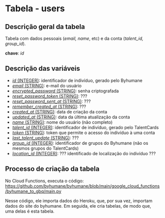 # Tabela - users

## Descrição geral da tabela

Tabela com dados pessoais (*email, name*, etc) e da conta (*talent_id, group_id*).

**chave**: *id*

## Descrição das variáveis

* <u>*id* (INTEGER)</u>: identificador de indivíduo, gerado pelo Byhumane
* <u>*email* (STRING)</u>: e-mail do usuário
* <u>*encrypted_password* (STRING)</u>: senha criptografada
* <u>*reset_password_token* (STRING)</u>: ???
* <u>*reset_password_sent_at* (STRING)</u>: ???
* <u>*remember_created_at* (STRING)</u>: ???
* <u>*created_at* (STRING)</u>: data de criação da conta
* <u>*updated_at* (STRING)</u>: data da última atualização da conta
* <u>*name* (STRING)</u>: nome do usuário (não completo)
* <u>*talent_id* (INTEGER)</u>: identificador de indivíduo, gerado pelo TalentCards
* <u>*token* (STRING)</u>: token que permite o acesso do indivíduo à uma conta
* <u>*last_talent_update* (STRING)</u>: ???
* <u>*group_id* (INTEGER)</u>: identificador de grupos do Byhumane (não os mesmos grupos do TalentCards)
* <u>*location_id* (INTEGER)</u>: ??? identificado de localização do indivíduo ???

## Processo de criação da tabela

No Cloud Functions, executa o código: https://github.com/byhumane/byhumane/blob/main/google_cloud_functions/byhumane_to_gbq/main.py

Nesse código, ele importa dados do Heroku, que, por sua vez, importam dados do site do byhumane. Em seguida, ele cria tabelas, de modo que, uma delas é esta tabela.